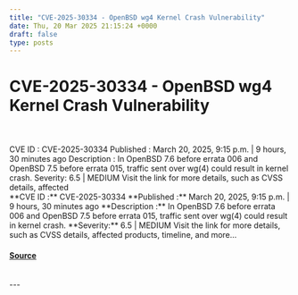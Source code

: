```yaml
---
title: "CVE-2025-30334 - OpenBSD wg4 Kernel Crash Vulnerability"
date: Thu, 20 Mar 2025 21:15:24 +0000
draft: false
type: posts
---
```

# CVE-2025-30334 - OpenBSD wg4 Kernel Crash Vulnerability

<br/>

<br/>
 CVE ID : CVE-2025-30334 Published : March 20, 2025, 9:15 p.m. | 9 hours, 30 minutes ago Description : In OpenBSD 7.6 before errata 006 and OpenBSD 7.5 before errata 015, traffic sent over wg(4) could result in kernel crash. Severity: 6.5 | MEDIUM Visit the link for more details, such as CVSS details, affected
<br/>
**CVE ID :** CVE-2025-30334  
**Published :** March 20, 2025, 9:15 p.m. | 9 hours, 30 minutes ago  
**Description :** In OpenBSD 7.6 before errata 006 and OpenBSD 7.5 before errata 015, traffic sent over wg(4) could result in kernel crash.  
**Severity:** 6.5 | MEDIUM  
Visit the link for more details, such as CVSS details, affected products, timeline, and more...

#### [Source](https://cvefeed.io/vuln/detail/CVE-2025-30334)

<br/>
---
